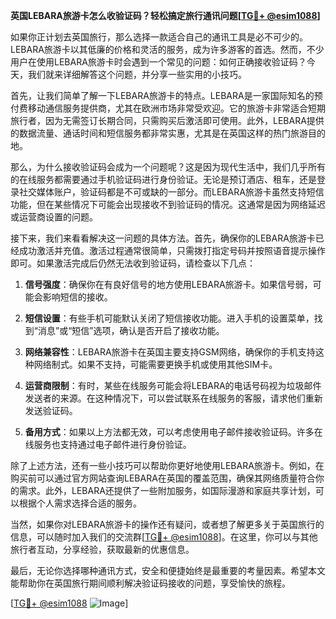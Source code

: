 **英国LEBARA旅游卡怎么收验证码？轻松搞定旅行通讯问题[[TG💪+ @esim1088](https://t.me/s/esim1088)]**

如果你正计划去英国旅行，那么选择一款适合自己的通讯工具是必不可少的。LEBARA旅游卡以其低廉的价格和灵活的服务，成为许多游客的首选。然而，不少用户在使用LEBARA旅游卡时会遇到一个常见的问题：如何正确接收验证码？今天，我们就来详细解答这个问题，并分享一些实用的小技巧。

首先，让我们简单了解一下LEBARA旅游卡的特点。LEBARA是一家国际知名的预付费移动通信服务提供商，尤其在欧洲市场非常受欢迎。它的旅游卡非常适合短期旅行者，因为无需签订长期合同，只需购买后激活即可使用。此外，LEBARA提供的数据流量、通话时间和短信服务都非常实惠，尤其是在英国这样的热门旅游目的地。

那么，为什么接收验证码会成为一个问题呢？这是因为现代生活中，我们几乎所有的在线服务都需要通过手机验证码进行身份验证。无论是预订酒店、租车，还是登录社交媒体账户，验证码都是不可或缺的一部分。而LEBARA旅游卡虽然支持短信功能，但在某些情况下可能会出现接收不到验证码的情况。这通常是因为网络延迟或运营商设置的问题。

接下来，我们来看看解决这一问题的具体方法。首先，确保你的LEBARA旅游卡已经成功激活并充值。激活过程通常很简单，只需拨打指定号码并按照语音提示操作即可。如果激活完成后仍然无法收到验证码，请检查以下几点：

1. **信号强度**：确保你在有良好信号的地方使用LEBARA旅游卡。如果信号弱，可能会影响短信的接收。
   
2. **短信设置**：有些手机可能默认关闭了短信接收功能。进入手机的设置菜单，找到“消息”或“短信”选项，确认是否开启了接收功能。

3. **网络兼容性**：LEBARA旅游卡在英国主要支持GSM网络，确保你的手机支持这种网络制式。如果不支持，可能需要更换手机或使用其他SIM卡。

4. **运营商限制**：有时，某些在线服务可能会将LEBARA的电话号码视为垃圾邮件发送者的来源。在这种情况下，可以尝试联系在线服务的客服，请求他们重新发送验证码。

5. **备用方式**：如果以上方法都无效，可以考虑使用电子邮件接收验证码。许多在线服务也支持通过电子邮件进行身份验证。

除了上述方法，还有一些小技巧可以帮助你更好地使用LEBARA旅游卡。例如，在购买前可以通过官方网站查询LEBARA在英国的覆盖范围，确保其网络质量符合你的需求。此外，LEBARA还提供了一些附加服务，如国际漫游和家庭共享计划，可以根据个人需求选择合适的服务。

当然，如果你对LEBARA旅游卡的操作还有疑问，或者想了解更多关于英国旅行的信息，可以随时加入我们的交流群[[TG💪+ @esim1088](https://t.me/s/esim1088)]。在这里，你可以与其他旅行者互动，分享经验，获取最新的优惠信息。

最后，无论你选择哪种通讯方式，安全和便捷始终是最重要的考量因素。希望本文能帮助你在英国旅行期间顺利解决验证码接收的问题，享受愉快的旅程。

[[TG💪+ @esim1088](https://t.me/s/esim1088) ![Image](https://i.postimg.cc/4NQfJmqS/Snipaste-2025-05-13-00-14-12.png)]